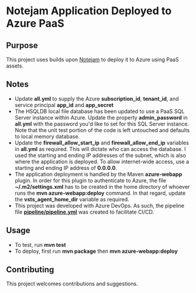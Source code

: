 # Notejam Application Deployed to Azure PaaS

## Purpose

This project uses builds upon [Notejam](https://github.com/komarserjio/notejam) to deploy it to Azure using PaaS assets.

## Notes

* Update **all.yml** to supply the Azure **subscription_id**, **tenant_id**, and service principal **app_id** and **app_secret**
* The HSQLDB local file database has been updated to use a PaaS SQL Server instance within Azure. Update the property **admin_password** in **all.yml** with the password you'd like to set for this SQL Server instance.  Note that the unit test portion of the code is left untouched and defaults to local memory database.
* Update the **firewall_allow_start_ip** and **firewall_allow_end_ip** variables in **all.yml** as required.  This will dictate who can access the database.  I used the starting and ending IP addresses of the subnet, which is also where the application is deployed.  To allow internet-wide access, use a starting and ending IP address of **0.0.0.0**.
* The application deployment is handled by the Maven **azure-webapp** plugin. In order for this plugin to authenticate to Azure, the file **~/.m2/settings.xml** has to be created in the home directory of whoever runs the **mvn azure-webapp:deploy** command. In that regard, update the **vsts_agent_home_dir** variable as required.
* This project was developed with Azure DevOps. As such, the pipeline file **[pipeline/pipeline.yml](pipeline/pipeline.yml)** was created to facilitate CI/CD.

## Usage

* To test, run **mvn test**
* To deploy, first run **mvn package** then **mvn azure-webapp:deploy**

## Contributing

This project welcomes contributions and suggestions.
